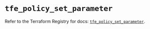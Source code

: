 # `tfe_policy_set_parameter`

Refer to the Terraform Registry for docs: [`tfe_policy_set_parameter`](https://registry.terraform.io/providers/hashicorp/tfe/0.60.0/docs/resources/policy_set_parameter).
